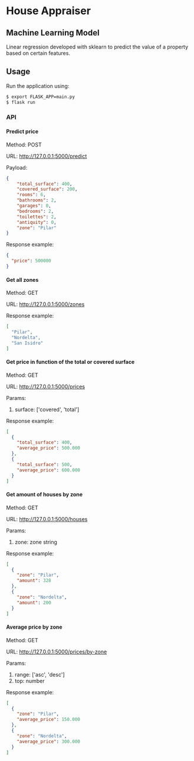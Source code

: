 # House Appraiser

## Machine Learning Model

Linear regression developed with sklearn to predict the value of a property based on certain features.

## Usage

Run the application using:

```bash
$ export FLASK_APP=main.py
$ flask run
```

### API

#### Predict price

Method: POST

URL: http://127.0.0.1:5000/predict

Payload:
```json
{
    "total_surface": 400,
    "covered_surface": 200,
    "rooms": 6,
    "bathrooms": 2,
    "garages": 0,
    "bedrooms": 2,
    "toilettes": 2,
    "antiquity": 0,
    "zone": "Pilar"
}
```
Response example:
```json
{
  "price": 500000
}
```

#### Get all zones
Method: GET

URL: http://127.0.0.1:5000/zones

Response example:
```json
[
  "Pilar",
  "Nordelta",
  "San Isidro"
]
```

#### Get price in function of the total or covered surface

Method: GET

URL: http://127.0.0.1:5000/prices

Params:
1. surface: ['covered', 'total']

Response example:
```json
[
  {
	"total_surface": 400,
	"average_price": 500.000
  },
  {
	"total_surface": 500,
	"average_price": 600.000
  }
]
```

#### Get amount of houses by zone

Method: GET

URL: http://127.0.0.1:5000/houses

Params:
1. zone: zone string

Response example:
```json
[
  {
	"zone": "Pilar",
	"amount": 328
  },
  {
	"zone": "Nordelta",
	"amount": 200
  }
]

```

#### Average price by zone

Method: GET

URL: http://127.0.0.1:5000/prices/by-zone

Params:
1. range: ['asc', 'desc']
2. top: number

Response example:
```json
[
  {
    "zone": "Pilar",
	"average_price": 150.000
  },
  {
    "zone": "Nordelta",
	"average_price": 300.000
  }
]
```
